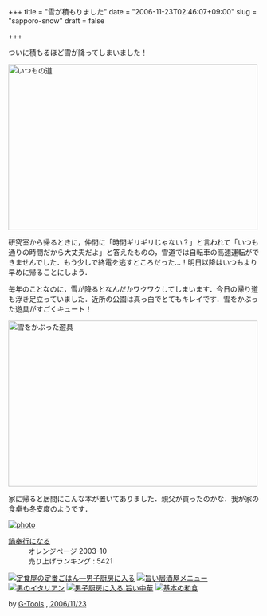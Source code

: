 +++
title = "雪が積もりました"
date = "2006-11-23T02:46:07+09:00"
slug = "sapporo-snow"
draft = false

+++

<p>ついに積もるほど雪が降ってしまいました！</p>
<p><a href="http://www.flickr.com/photos/june29/303603561/" title="Photo Sharing"><img src="http://static.flickr.com/106/303603561_d6ae564e91.jpg" width="500" height="333" alt="いつもの道" /></a></p>
<p>研究室から帰るときに，仲間に「時間ギリギリじゃない？」と言われて「いつも通りの時間だから大丈夫だよ」と答えたものの，雪道では自転車の高速運転ができませんでした．もう少しで終電を逃すところだった…！明日以降はいつもより早めに帰ることにしよう．</p>
<p>毎年のことなのに，雪が降るとなんだかワクワクしてしまいます．今日の帰り道も浮き足立っていました．近所の公園は真っ白でとてもキレイです．雪をかぶった遊具がすごくキュート！</p>
<p><a href="http://www.flickr.com/photos/june29/303603333/" title="Photo Sharing"><img src="http://static.flickr.com/104/303603333_d3afc0ebe0.jpg" width="500" height="333" alt="雪をかぶった遊具" /></a></p>
<p>家に帰ると居間にこんな本が置いてありました．親父が買ったのかな．我が家の食卓も冬支度のようです．</p>
<div class="hreview" ><a class="item url" href="http://www.amazon.co.jp/exec/obidos/ASIN/4873032571/cameralady-22/ref=nosim/"><img src="http://ec1.images-amazon.com/images/P/4873032571.09._PC_SCMZZZZZZZ_V1107903186_.jpg" alt="photo" class="photo"  /></a></p>
<dl>
<dt class="fn"><a class="item url" href="http://www.amazon.co.jp/exec/obidos/ASIN/4873032571/cameralady-22/ref=nosim/">鍋奉行になる</a></dt>
<dd>オレンジページ 2003-10</dd>
<dd>売り上げランキング : 5421</dd>
</dl>
<p class="similar"><a href="http://www.amazon.co.jp/exec/obidos/ASIN/4873032032/cameralady-22/ref=nosim/" target="_blank"><img src="http://images.amazon.com/images/P/4873032032.09._SCTHUMBZZZ_.jpg"  alt="定食屋の定番ごはん―男子厨房に入る"  /></a> <a href="http://www.amazon.co.jp/exec/obidos/ASIN/4873032172/cameralady-22/ref=nosim/" target="_blank"><img src="http://images.amazon.com/images/P/4873032172.09._SCTHUMBZZZ_.jpg"  alt="旨い居酒屋メニュー"  /></a> <a href="http://www.amazon.co.jp/exec/obidos/ASIN/487303325X/cameralady-22/ref=nosim/" target="_blank"><img src="http://images.amazon.com/images/P/487303325X.09._SCTHUMBZZZ_.jpg"  alt="男のイタリアン"  /></a> <a href="http://www.amazon.co.jp/exec/obidos/ASIN/4873034620/cameralady-22/ref=nosim/" target="_blank"><img src="http://images.amazon.com/images/P/4873034620.09._SCTHUMBZZZ_.jpg"  alt="男子厨房に入る 旨い中華"  /></a> <a href="http://www.amazon.co.jp/exec/obidos/ASIN/4873030900/cameralady-22/ref=nosim/" target="_blank"><img src="http://images.amazon.com/images/P/4873030900.09._SCTHUMBZZZ_.jpg"  alt="基本の和食"  /></a> </p>
<p class="gtools" >by <a href="http://www.goodpic.com/mt/aws/index.html" >G-Tools</a> ,  <abbr class="dtreviewed" title="2006/11/23">2006/11/23</abbr></p>
</div>
